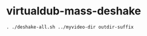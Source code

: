 virtualdub-mass-deshake
=======================


<code>. ./deshake-all.sh ../myvideo-dir outdir-suffix </code>

